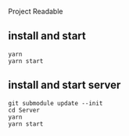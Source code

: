 Project Readable

## install and start
```
yarn
yarn start
```

## install and start server
```
git submodule update --init
cd Server
yarn
yarn start
```
